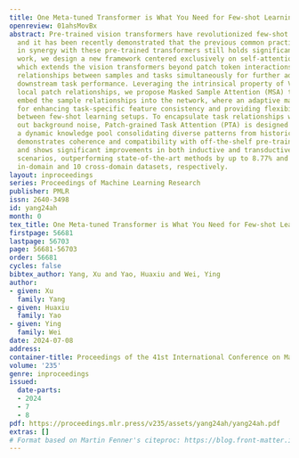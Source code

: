 ```yaml
---
title: One Meta-tuned Transformer is What You Need for Few-shot Learning
openreview: 01ahsMovBx
abstract: Pre-trained vision transformers have revolutionized few-shot image classification,
  and it has been recently demonstrated that the previous common practice of meta-learning
  in synergy with these pre-trained transformers still holds significance. In this
  work, we design a new framework centered exclusively on self-attention, called MetaFormer,
  which extends the vision transformers beyond patch token interactions to encompass
  relationships between samples and tasks simultaneously for further advancing their
  downstream task performance. Leveraging the intrinsical property of ViTs in handling
  local patch relationships, we propose Masked Sample Attention (MSA) to efficiently
  embed the sample relationships into the network, where an adaptive mask is attached
  for enhancing task-specific feature consistency and providing flexibility in switching
  between few-shot learning setups. To encapsulate task relationships while filtering
  out background noise, Patch-grained Task Attention (PTA) is designed to maintain
  a dynamic knowledge pool consolidating diverse patterns from historical tasks. MetaFormer
  demonstrates coherence and compatibility with off-the-shelf pre-trained vision transformers
  and shows significant improvements in both inductive and transductive few-shot learning
  scenarios, outperforming state-of-the-art methods by up to 8.77% and 6.25% on 12
  in-domain and 10 cross-domain datasets, respectively.
layout: inproceedings
series: Proceedings of Machine Learning Research
publisher: PMLR
issn: 2640-3498
id: yang24ah
month: 0
tex_title: One Meta-tuned Transformer is What You Need for Few-shot Learning
firstpage: 56681
lastpage: 56703
page: 56681-56703
order: 56681
cycles: false
bibtex_author: Yang, Xu and Yao, Huaxiu and Wei, Ying
author:
- given: Xu
  family: Yang
- given: Huaxiu
  family: Yao
- given: Ying
  family: Wei
date: 2024-07-08
address:
container-title: Proceedings of the 41st International Conference on Machine Learning
volume: '235'
genre: inproceedings
issued:
  date-parts:
  - 2024
  - 7
  - 8
pdf: https://proceedings.mlr.press/v235/assets/yang24ah/yang24ah.pdf
extras: []
# Format based on Martin Fenner's citeproc: https://blog.front-matter.io/posts/citeproc-yaml-for-bibliographies/
---
```

